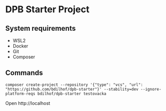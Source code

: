 # DPB Starter Project

## System requirements

-   WSL2
-   Docker
-   Git
-   Composer

## Commands

```
composer create-project --repository '{"type": "vcs", "url": "https://github.com/bdilhof/dpb-starter"}' --stability=dev --ignore-platform-reqs bdilhof/dpb-starter testovacka
```

Open http://localhost
